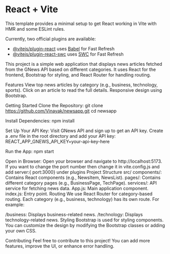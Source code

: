 # React + Vite

This template provides a minimal setup to get React working in Vite with HMR and some ESLint rules.

Currently, two official plugins are available:

- [@vitejs/plugin-react](https://github.com/vitejs/vite-plugin-react/blob/main/packages/plugin-react/README.md) uses [Babel](https://babeljs.io/) for Fast Refresh
- [@vitejs/plugin-react-swc](https://github.com/vitejs/vite-plugin-react-swc) uses [SWC](https://swc.rs/) for Fast Refresh

This project is a simple web application that displays news articles fetched from the GNews API based on different categories. It uses React for the frontend, Bootstrap for styling, and React Router for handling routing.

Features
View top news articles by category (e.g., business, technology, sports).
Click on an article to read the full details.
Responsive design using Bootstrap.

Getting Started
Clone the Repository:
git clone https://github.com/Vinayak/newsapp.git
cd newsapp

Install Dependencies:
npm install

Set Up Your API Key:
Visit GNews API and sign up to get an API key.
Create a .env file in the root directory and add your API key:
REACT_APP_GNEWS_API_KEY=your-api-key-here

Run the App:
npm start

Open in Browser: Open your browser and navigate to http://localhost:5173.
If you want to change the port number then change it in vite.config.js and add server:{ port:3000} under plugins
Project Structure
src/
components/: Contains React components (e.g., NewsItem, NewsList).
pages/: Contains different category pages (e.g., BusinessPage, TechPage).
services/: API service for fetching news data.
App.js: Main application component.
index.js: Entry point.
Routing
We use React Router for category-based routing. Each category (e.g., business, technology) has its own route. For example:

/business: Displays business-related news.
/technology: Displays technology-related news.
Styling
Bootstrap is used for styling components. You can customize the design by modifying the Bootstrap classes or adding your own CSS.

Contributing
Feel free to contribute to this project! You can add more features, improve the UI, or enhance error handling.